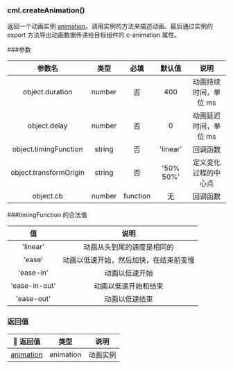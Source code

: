 ### cml.createAnimation()

返回一个动画实例 [animation](/api/createAnimation/animation/main.html)。调用实例的方法来描述动画。最后通过实例的 export 方法导出动画数据传递给目标组件的 c-animation 属性。

###参数

|         参数名         |  类型  |   必填   |  默认值   |         说明          |
| :--------------------: | :----: | :------: | :-------: | :-------------------: |
|    object.duration     | number |    否    |    400    | 动画持续时间，单位 ms |
|      object.delay      | number |    否    |     0     | 动画延迟时间，单位 ms |
| object.timingFunction  | string |    否    | 'linear'  |       回调函数        |
| object.transformOrigin | string |    否    | '50% 50%' | 定义变化过程的中心点  |
|       object.cb        | number | function |    无     |       回调函数        |

###timingFunction 的合法值

|      值       |                  说明                  |
| :-----------: | :------------------------------------: |
|   'linear'    |       动画从头到尾的速度是相同的       |
|    'ease'     | 动画以低速开始，然后加快，在结束前变慢 |
|   'ease-in'   |             动画以低速开始             |
| 'ease-in-out' |          动画以低速开始和结束          |
|  'ease-out'   |             动画以低速结束             |

### 返回值

|                         返回值                        |   类型    |   说明   |
| :---------------------------------------------------: | :-------: | :------: |
| [animation](/api/createAnimation/animation/main.html) | animation | 动画实例 |
